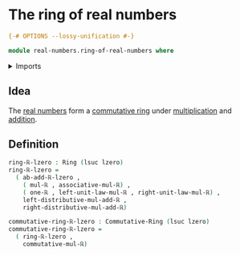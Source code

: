 # The ring of real numbers

```agda
{-# OPTIONS --lossy-unification #-}

module real-numbers.ring-of-real-numbers where
```

<details><summary>Imports</summary>

```agda
open import commutative-algebra.commutative-rings

open import foundation.dependent-pair-types
open import foundation.universe-levels

open import real-numbers.additive-group-of-real-numbers
open import real-numbers.dedekind-real-numbers
open import real-numbers.multiplication-real-numbers
open import real-numbers.rational-real-numbers

open import ring-theory.rings
```

</details>

## Idea

The [real numbers](real-numbers.dedekind-real-numbers.md) form a
[commutative ring](commutative-algebra.commutative-rings.md) under
[multiplication](real-numbers.multiplication-real-numbers.md) and
[addition](real-numbers.addition-real-numbers.md).

## Definition

```agda
ring-ℝ-lzero : Ring (lsuc lzero)
ring-ℝ-lzero =
  ( ab-add-ℝ-lzero ,
    ( mul-ℝ , associative-mul-ℝ) ,
    ( one-ℝ , left-unit-law-mul-ℝ , right-unit-law-mul-ℝ) ,
    left-distributive-mul-add-ℝ ,
    right-distributive-mul-add-ℝ)

commutative-ring-ℝ-lzero : Commutative-Ring (lsuc lzero)
commutative-ring-ℝ-lzero =
  ( ring-ℝ-lzero ,
    commutative-mul-ℝ)
```
